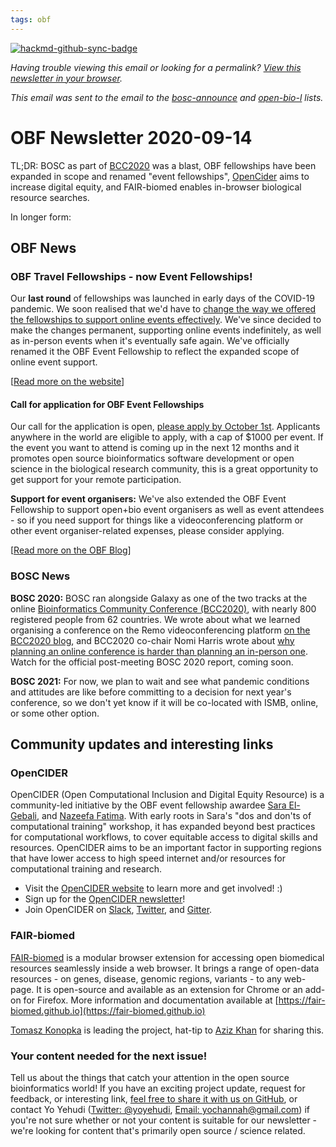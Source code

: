 ```yaml
---
tags: obf
---
```


[![hackmd-github-sync-badge](https://hackmd.io/j7bpCOeKTvWhLP4KcToeKg/badge)](https://hackmd.io/j7bpCOeKTvWhLP4KcToeKg)


_Having trouble viewing this email or looking for a permalink? [View this newsletter in your browser](https://github.com/OBF/newsletter/blob/master/newsletters/FIX_THIS_LINK)._

_This email was sent to the email to the [bosc-announce](https://groups.google.com/g/bosc-announce/) and [open-bio-l](http://mailman.open-bio.org/mailman/listinfo/open-bio-l/) lists._

# OBF Newsletter 2020-09-14

TL;DR: BOSC as part of [BCC2020](https://bcc2020.github.io/) was a blast, OBF fellowships have been expanded in scope and renamed "event fellowships", [OpenCider](https://selgebali.gitbook.io/opencider/) aims to increase digital equity, and FAIR-biomed enables in-browser biological resource searches.

In longer form: 

## OBF News

### OBF Travel Fellowships - now Event Fellowships!

Our **last round** of fellowships was launched in early days of the COVID-19 pandemic. We soon realised that we'd have to [change the way we offered the fellowships to support online events effectively](https://www.open-bio.org/2020/03/13/obf-travel-fellowships-update-in-light-of-the-coronavirus-covid-19-%ef%bb%bf/). We've since decided to make the changes permanent, supporting online events indefinitely, as well as in-person events when it's eventually safe again. We've officially renamed it the OBF Event Fellowship to reflect the expanded scope of online event support. 

[[Read more on the website](https://www.open-bio.org/event-awards/)]

#### Call for application for OBF Event Fellowships

Our call for the application is open, [please apply by October 1st](https://www.open-bio.org/event-awards/#fellowships-applications). 
Applicants anywhere in the world are eligible to apply, with a cap of $1000 per event. 
If the event you want to attend is coming up in the next 12 months and it promotes open source bioinformatics software development or open science in the biological research community, this is a great opportunity to get support for your remote participation. 

**Support for event organisers:** We've also extended the OBF Event Fellowship to support open+bio event organisers as well as event attendees - so if you need support for things like a videoconferencing platform or other event organiser-related expenses, please consider applying.

[[Read more on the OBF Blog](https://www.open-bio.org/2020/08/22/obf-event-fellowship-round-2-2020/)]

### BOSC News

**BOSC 2020:** BOSC ran alongside Galaxy as one of the two tracks at the online [Bioinformatics Community Conference (BCC2020)](https://bcc2020.github.io/), with nearly 800 registered people from 62 countries. We wrote about what we learned organising a conference on the Remo videoconferencing platform [on the BCC2020 blog](https://bcc2020.github.io/blog/lessons-learnt), and BCC2020 co-chair Nomi Harris wrote about [why planning an online conference is harder than planning an in-person one](https://www.open-bio.org/2020/09/01/planning-an-online-conference-is-hard/). Watch for the official post-meeting BOSC 2020 report, coming soon.

**BOSC 2021:** For now, we plan to wait and see what pandemic conditions and attitudes are like before committing to a decision for next year's conference, so we don't yet know if it will be co-located with ISMB, online, or some other option.

## Community updates and interesting links

### OpenCIDER

OpenCIDER (Open Computational Inclusion and Digital Equity Resource) is a community-led initiative by the OBF event fellowship awardee [Sara El-Gebali](https://www.open-bio.org/2019/08/27/dos-and-donts-for-computational-training/), and [Nazeefa Fatima](https://selgebali.gitbook.io/opencider/who-we-are/our-team). With early roots in Sara's "dos and don'ts of computational training" workshop, it has expanded beyond best practices for computational workflows, to cover equitable access to digital skills and resources. OpenCIDER aims to be an important factor in supporting regions that have lower access to high speed internet and/or resources for computational training and research.

* Visit the [OpenCIDER website](https://selgebali.gitbook.io/opencider/) to learn more and get involved! :)
* Sign up for the [OpenCIDER newsletter](https://t.co/cANkirFpPW?amp=1)!
* Join OpenCIDER on [Slack](https://opencider.slack.com), [Twitter](https://twitter.com/OpenCIDER), and [Gitter](https://gitter.im/OpenCider/community).

### FAIR-biomed


[FAIR-biomed](https://github.com/FAIR-biomed) is a modular browser extension for accessing open biomedical resources seamlessly inside a web browser. It brings a range of open-data resources - on genes, disease, genomic regions, variants - to any web-page. It is open-source and available as an extension for Chrome or an add-on for Firefox. More information and documentation available at [https://fair-biomed.github.io](https://fair-biomed.github.io)

[Tomasz Konopka](https://github.com/tkonopka) is leading the project, hat-tip to [Aziz Khan](https://github.com/asntech) for sharing this.

### Your content needed for the next issue!

Tell us about the things that catch your attention in the open source bioinformatics world! If you have an exciting project update, request for feedback, or interesting link, [feel free to share it with us on GitHub](https://github.com/OBF/newsletter/issues/13), or contact Yo Yehudi ([Twitter: @yoyehudi](https://twitter.com/yoyehudi), [Email: yochannah@gmail.com](mailto:yochannah@gmail.com)) if you're not sure whether or not your content is suitable for our newsletter - we're looking for content that's primarily open source / science related.



